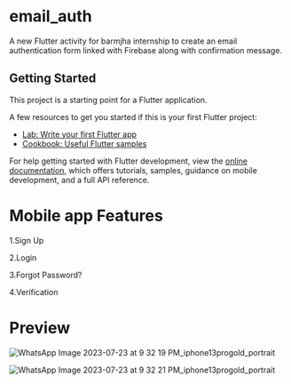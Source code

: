 # email_auth

A new Flutter activity for barmjha internship to create an email authentication form linked with Firebase along with confirmation message.

## Getting Started

This project is a starting point for a Flutter application.

A few resources to get you started if this is your first Flutter project:

- [Lab: Write your first Flutter app](https://docs.flutter.dev/get-started/codelab)
- [Cookbook: Useful Flutter samples](https://docs.flutter.dev/cookbook)

For help getting started with Flutter development, view the
[online documentation](https://docs.flutter.dev/), which offers tutorials,
samples, guidance on mobile development, and a full API reference.

# Mobile app Features
1.Sign Up

2.Login

3.Forgot Password?

4.Verification

# Preview 

![WhatsApp Image 2023-07-23 at 9 32 19 PM_iphone13progold_portrait](https://github.com/RoaaAmin/Email-auth/assets/66753937/91f68879-82ff-4b8c-b55c-22fb75b7bd35)

![WhatsApp Image 2023-07-23 at 9 32 21 PM_iphone13progold_portrait](https://github.com/RoaaAmin/Email-auth/assets/66753937/e6fe34ce-68f9-40a0-9487-6436dc3b8958)



